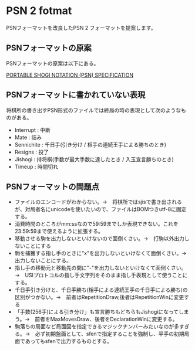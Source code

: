 ﻿
# PSN 2 fotmat

PSNフォーマットを改良したPSN 2 フォーマットを提案します。

## PSNフォーマットの原案

PSNフォーマットの原案は以下にある。

[PORTABLE SHOGI NOTATION (PSN) SPECIFICATION](http://genedavis.com/articles/2014/05/09/psn/)

## PSNフォーマットに書かれていない表現

将棋所の書き出すPSN形式のファイルでは終局の時の表現として次のようなものがある。

- Interrupt : 中断
- Mate : 詰み
- Sennichite : 千日手(引き分け / 相手の連続王手による勝ちのとき)
- Resigns : 投了
- Jishogi : 持将棋(手数が最大手数に達したとき / 入玉宣言勝ちのとき)
- Timeup : 時間切れ


## PSNフォーマットの問題点

- ファイルのエンコードがわからない。→　将棋所ではsjisで書き出されるが、対局者名にunicodeを使いたいので、ファイルはBOMつきutf-8に固定する。
- 消費時間のところがmm:ssなので59:59までしか表現できない。これを23:59:59まで使えるように拡張する。
- 移動させる駒を出力しないといけないので面倒くさい。→　打駒以外出力しないことにする
- 駒を捕獲する指し手のときに"x"を出力しないといけなくて面倒くさい。→　出力しないことにする。
- 指し手の移動元と移動先の間に"-"を出力しないといけなくて面倒くさい。→　USIプロトコルの指し手文字列をそのまま指し手表現として使うことにする。
- 千日手引き分けと、千日手勝ち(相手による連続王手の千日手による勝ち)の区別がつかない。→　前者はRepetitionDraw,後者はRepetitionWinに変更する
- 「手数(256手)による引き分け」も宣言勝ちもどちらもJishogiになってしまう。→　前者をMaxMovesDraw、後者をDeclarationWinに変更する。
- 駒落ちの局面など局面図を指定できるマジックナンバーみたいなのが多すぎる。→　必ず初期盤面として、sfenで指定することを強制し、平手の初期局面であってもsfenで出力するものとする。

